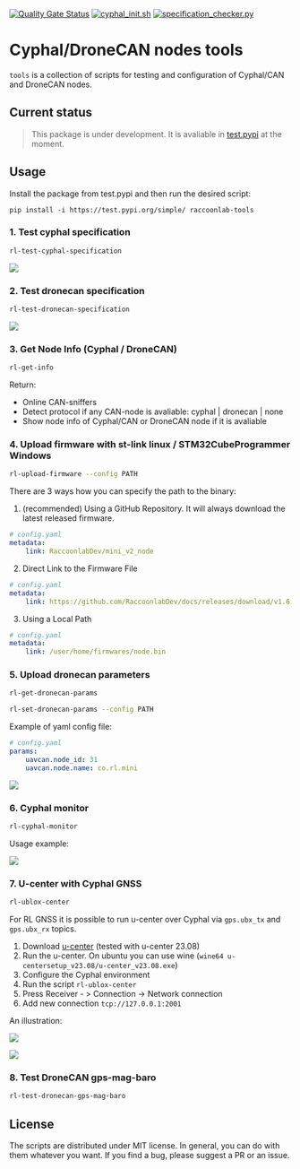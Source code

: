 [![Quality Gate Status](https://sonarcloud.io/api/project_badges/measure?project=PonomarevDA_tools&metric=alert_status)](https://sonarcloud.io/summary/new_code?id=PonomarevDA_tools) [![cyphal_init.sh](https://github.com/PonomarevDA/tools/actions/workflows/cyphal_init.yml/badge.svg)](https://github.com/PonomarevDA/tools/actions/workflows/cyphal_init.yml) [![specification_checker.py](https://github.com/PonomarevDA/tools/actions/workflows/specification_checker.yml/badge.svg)](https://github.com/PonomarevDA/tools/actions/workflows/specification_checker.yml)

# Cyphal/DroneCAN nodes tools  

`tools` is a collection of scripts for testing and configuration of Cyphal/CAN and DroneCAN nodes.

## Current status

> This package is under development. It is avaliable in [test.pypi](https://test.pypi.org/project/raccoonlab-tools/) at the moment.

## Usage

Install the package from test.pypi and then run the desired script:

```
pip install -i https://test.pypi.org/simple/ raccoonlab-tools
```

### 1. Test cyphal specification

```bash
rl-test-cyphal-specification
```

![](https://github.com/PonomarevDA/tools/blob/docs/assets/cyphal/specification_checker.gif?raw=true)

### 2. Test dronecan specification

```bash
rl-test-dronecan-specification
```

![](https://github.com/PonomarevDA/tools/blob/docs/assets/rl-test-dronecan-specification.gif?raw=true)

### 3. Get Node Info (Cyphal / DroneCAN)

```bash
rl-get-info
```

Return:
- Online CAN-sniffers
- Detect protocol if any CAN-node is avaliable: cyphal | dronecan | none
- Show node info of Cyphal/CAN or DroneCAN node if it is avaliable

### 4. Upload firmware with st-link linux / STM32CubeProgrammer Windows

```bash
rl-upload-firmware --config PATH
```

There are 3 ways how you can specify the path to the binary:

1. (recommended) Using a GitHub Repository. It will always download the latest released firmware.

```yaml
# config.yaml
metadata:
    link: RaccoonlabDev/mini_v2_node
```

2. Direct Link to the Firmware File

```yaml
# config.yaml
metadata:
    link: https://github.com/RaccoonlabDev/docs/releases/download/v1.6.5/gnss_v2_cyphal_v1.6.5_c78d47c3.bin
```

3. Using a Local Path

```yaml
# config.yaml
metadata:
    link: /user/home/firmwares/node.bin
```

### 5. Upload dronecan parameters

```bash
rl-get-dronecan-params
```

```bash
rl-set-dronecan-params --config PATH
```

Example of yaml config file:

```yaml
# config.yaml
params:
    uavcan.node_id: 31
    uavcan.node.name: co.rl.mini
```

![](https://github.com/PonomarevDA/tools/blob/docs/assets/rl-dronecan-config.gif?raw=true)


### 6. Cyphal monitor

```bash
rl-cyphal-monitor
```

Usage example:

![](https://github.com/PonomarevDA/tools/wiki/assets/monitor_gnss.gif)

### 7. U-center with Cyphal GNSS

```bash
rl-ublox-center
```

For RL GNSS it is possible to run u-center over Cyphal via `gps.ubx_tx` and `gps.ubx_rx` topics.

1. Download [u-center](https://www.u-blox.com/en/product/u-center) (tested with u-center 23.08)
2. Run the u-center. On ubuntu you can use wine (`wine64 u-centersetup_v23.08/u-center_v23.08.exe`)
3. Configure the Cyphal environment
4. Run the script `rl-ublox-center`
5. Press Receiver - > Connection -> Network connection
6. Add new connection `tcp://127.0.0.1:2001`

An illustration:

![](https://github.com/PonomarevDA/tools/blob/docs/assets/gnss/ucenter/network_connection.png?raw=true)

![](https://github.com/PonomarevDA/tools/blob/docs/assets/gnss/ucenter/address.png?raw=true)

### 8. Test DroneCAN gps-mag-baro

```bash
rl-test-dronecan-gps-mag-baro
```

<!--

### 6. Upload cyphal parameters

### UC7-8. Check cyphal/dronecan node type by name

rl-give-node-type

### UC9. Check RL firmware version

rl-check-updates

### UC10. Check other (custom) vendors firmware version

...

### UC11-12. Create socketcan linux (real/virtual)

rl-socketcan

### UC13-14. Create slcan linux/windows -->

## License

The scripts are distributed under MIT license. In general, you can do with them whatever you want. If you find a bug, please suggest a PR or an issue.
